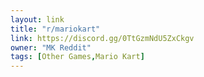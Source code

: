 ```yaml
---
layout: link
title: "r/mariokart"
link: https://discord.gg/0TtGzmNdU5ZxCkgv
owner: "MK Reddit"
tags: [Other Games,Mario Kart]
---
```

